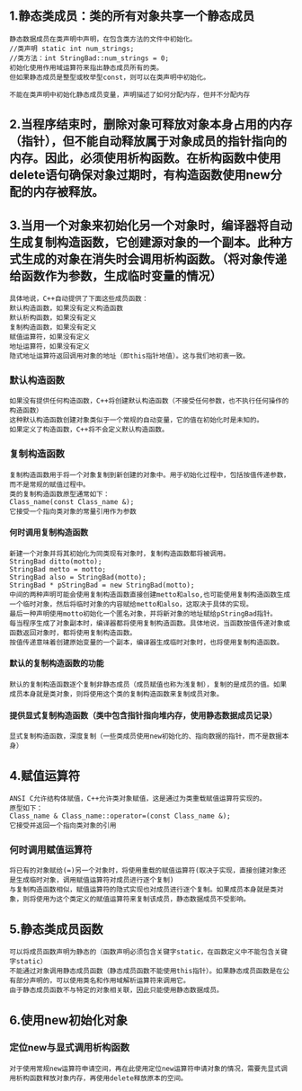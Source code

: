 ## 1.静态类成员：类的所有对象共享一个静态成员
    静态数据成员在类声明中声明，在包含类方法的文件中初始化。
    //类声明 static int num_strings;
    //类方法：int StringBad::num_strings = 0;
    初始化使用作用域运算符来指出静态成员所有的类。
    但如果静态成员是整型或枚举型const，则可以在类声明中初始化。

    不能在类声明中初始化静态成员变量，声明描述了如何分配内存，但并不分配内存
## 2.当程序结束时，删除对象可释放对象本身占用的内存（指针），但不能自动释放属于对象成员的指针指向的内存。因此，必须使用析构函数。在析构函数中使用delete语句确保对象过期时，有构造函数使用new分配的内存被释放。
## 3.当用一个对象来初始化另一个对象时，编译器将自动生成复制构造函数，它创建源对象的一个副本。此种方式生成的对象在消失时会调用析构函数。（将对象传递给函数作为参数，生成临时变量的情况）
    具体地说，C++自动提供了下面这些成员函数：
    默认构造函数，如果没有定义构造函数
    默认析构函数，如果没有定义
    复制构造函数，如果没有定义
    赋值运算符，如果没有定义
    地址运算符，如果没有定义
    隐式地址运算符返回调用对象的地址（即this指针地值）。这与我们地初衷一致。
### 默认构造函数
    如果没有提供任何构造函数，C++将创建默认构造函数（不接受任何参数，也不执行任何操作的构造函数）
    这种默认构造函数创建对象类似于一个常规的自动变量，它的值在初始化时是未知的。
    如果定义了构造函数，C++将不会定义默认构造函数。
### 复制构造函数
    复制构造函数用于将一个对象复制到新创建的对象中。用于初始化过程中，包括按值传递参数，而不是常规的赋值过程中。
    类的复制构造函数原型通常如下：
    Class_name(const Class_name &);
    它接受一个指向类对象的常量引用作为参数
#### 何时调用复制构造函数
    新建一个对象并将其初始化为同类现有对象时，复制构造函数都将被调用。
    StringBad ditto(motto);
    StringBad metto = motto;
    StringBad also = StringBad(motto);
    StringBad * pStringBad = new StringBad(motto);
    中间的两种声明可能会使用复制构造函数直接创建metto和also,也可能使用复制构造函数生成一个临时对象，然后将临时对象的内容赋给metto和also，这取决于具体的实现。
    最后一种声明使用motto初始化一个匿名对象，并将新对象的地址赋给pStringBad指针。
    每当程序生成了对象副本时，编译器都将使用复制构造函数。具体地说，当函数按值传递对象或函数返回对象时，都将使用复制构造函数。
    按值传递意味着创建原始变量的一个副本，编译器生成临时对象时，也将使用复制构造函数。
#### 默认的复制构造函数的功能
    默认的复制构造函数逐个复制非静态成员（成员赋值也称为浅复制），复制的是成员的值。如果成员本身就是类对象，则将使用这个类的复制构造函数来复制成员对象。
#### 提供显式复制构造函数（类中包含指针指向堆内存，使用静态数据成员记录）
    显式复制构造函数，深度复制（一些类成员使用new初始化的、指向数据的指针，而不是数据本身）
## 4.赋值运算符
    ANSI C允许结构体赋值，C++允许类对象赋值，这是通过为类重载赋值运算符实现的。
    原型如下：
    Class_name & Class_name::operator=(const Class_name &);
    它接受并返回一个指向类对象的引用
### 何时调用赋值运算符
    将已有的对象赋给(=)另一个对象时，将使用重载的赋值运算符(取决于实现，直接创建对象还是生成临时对象，调用赋值运算符对成员进行逐个复制)
    与复制构造函数相似，赋值运算符的隐式实现也对成员进行逐个复制。如果成员本身就是类对象，则将使用为这个类定义的赋值运算符来复制该成员，静态数据成员不受影响。
## 5.静态类成员函数
    可以将成员函数声明为静态的（函数声明必须包含关键字static，在函数定义中不能包含关键字static）
    不能通过对象调用静态成员函数（静态成员函数不能使用this指针）。如果静态成员函数是在公有部分声明的，可以使用类名和作用域解析运算符来调用它。
    由于静态成员函数不与特定的对象相关联，因此只能使用静态数据成员。
## 6.使用new初始化对象


### 定位new与显式调用析构函数
    对于使用常规new运算符申请空间，再在此使用定位new运算符申请对象的情况，需要先显式调用析构函数释放对象内存，再使用delete释放原本的空间。
    